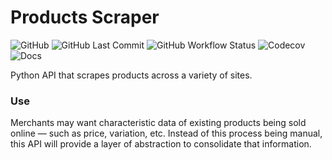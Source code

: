 # Products Scraper

![GitHub](https://img.shields.io/github/license/alazsengul/products-scraper)
![GitHub Last Commit](https://img.shields.io/github/last-commit/alazsengul/products-scraper)
![GitHub Workflow Status](https://img.shields.io/github/workflow/status/alazsengul/products-scraper/python-app)
![Codecov](https://img.shields.io/codecov/c/github/alazsengul/products-scraper)
![Docs](https://img.shields.io/readthedocs/products-scraper)

Python API that scrapes products across a variety of sites.

### Use
Merchants may want characteristic data of existing products being sold online — such as price, variation, etc. Instead of this process being manual, this API will provide a layer of abstraction to consolidate that information.
